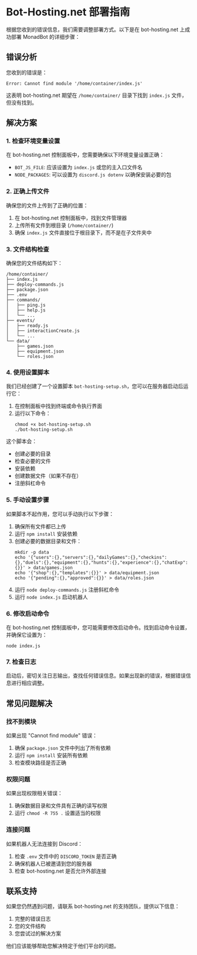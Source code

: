 # Bot-Hosting.net 部署指南

根据您收到的错误信息，我们需要调整部署方式。以下是在 bot-hosting.net 上成功部署 MonadBot 的详细步骤：

## 错误分析

您收到的错误是：
```
Error: Cannot find module '/home/container/index.js'
```

这表明 bot-hosting.net 期望在 `/home/container/` 目录下找到 `index.js` 文件，但没有找到。

## 解决方案

### 1. 检查环境变量设置

在 bot-hosting.net 控制面板中，您需要确保以下环境变量设置正确：

- `BOT_JS_FILE`: 应该设置为 `index.js` 或您的主入口文件名
- `NODE_PACKAGES`: 可以设置为 `discord.js dotenv` 以确保安装必要的包

### 2. 正确上传文件

确保您的文件上传到了正确的位置：

1. 在 bot-hosting.net 控制面板中，找到文件管理器
2. 上传所有文件到根目录 (`/home/container/`)
3. 确保 `index.js` 文件直接位于根目录下，而不是在子文件夹中

### 3. 文件结构检查

确保您的文件结构如下：

```
/home/container/
├── index.js
├── deploy-commands.js
├── package.json
├── .env
├── commands/
│   ├── ping.js
│   ├── help.js
│   └── ...
├── events/
│   ├── ready.js
│   ├── interactionCreate.js
│   └── ...
└── data/
    ├── games.json
    ├── equipment.json
    └── roles.json
```

### 4. 使用设置脚本

我们已经创建了一个设置脚本 `bot-hosting-setup.sh`，您可以在服务器启动后运行它：

1. 在控制面板中找到终端或命令执行界面
2. 运行以下命令：
   ```
   chmod +x bot-hosting-setup.sh
   ./bot-hosting-setup.sh
   ```

这个脚本会：
- 创建必要的目录
- 检查必要的文件
- 安装依赖
- 创建数据文件（如果不存在）
- 注册斜杠命令

### 5. 手动设置步骤

如果脚本不起作用，您可以手动执行以下步骤：

1. 确保所有文件都已上传
2. 运行 `npm install` 安装依赖
3. 创建必要的数据目录和文件：
   ```
   mkdir -p data
   echo '{"users":{},"servers":{},"dailyGames":{},"checkins":{},"duels":{},"equipment":{},"hunts":{},"experience":{},"chatExp":{}}' > data/games.json
   echo '{"shop":{},"templates":{}}' > data/equipment.json
   echo '{"pending":{},"approved":{}}' > data/roles.json
   ```
4. 运行 `node deploy-commands.js` 注册斜杠命令
5. 运行 `node index.js` 启动机器人

### 6. 修改启动命令

在 bot-hosting.net 控制面板中，您可能需要修改启动命令。找到启动命令设置，并确保它设置为：

```
node index.js
```

### 7. 检查日志

启动后，密切关注日志输出，查找任何错误信息。如果出现新的错误，根据错误信息进行相应调整。

## 常见问题解决

### 找不到模块

如果出现 "Cannot find module" 错误：

1. 确保 `package.json` 文件中列出了所有依赖
2. 运行 `npm install` 安装所有依赖
3. 检查模块路径是否正确

### 权限问题

如果出现权限相关错误：

1. 确保数据目录和文件具有正确的读写权限
2. 运行 `chmod -R 755 .` 设置适当的权限

### 连接问题

如果机器人无法连接到 Discord：

1. 检查 `.env` 文件中的 `DISCORD_TOKEN` 是否正确
2. 确保机器人已被邀请到您的服务器
3. 检查 bot-hosting.net 是否允许外部连接

## 联系支持

如果您仍然遇到问题，请联系 bot-hosting.net 的支持团队，提供以下信息：

1. 完整的错误日志
2. 您的文件结构
3. 您尝试过的解决方案

他们应该能够帮助您解决特定于他们平台的问题。